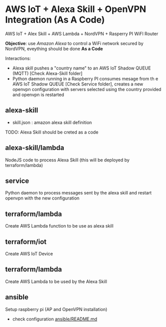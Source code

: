 # AWS IoT + Alexa Skill + OpenVPN Integration (As A Code)

AWS IoT + Alex Skill + AWS Lambda + NordVPN + Rasperry PI WiFI Router

**Objective**: use *Amazon Alexa* to control a WiFi network secured by NordVPN, eveything should be done **As a Code**


Interactions:

* Alexa skill pushes a "country name" to an AWS IoT Shadow QUEUE (MQTT) [Check Alexa-Skill folder]
* Python daemon running in a Raspberry PI consumes mesage from th e AWS IoT Shadow QUEUE [Check Service folder], creates a new openvpn configuration with servers selected using the country provided and openvpn is restarted


## alexa-skill

* skill.json : amazon alexa skill definition

TODO: Alexa Skill should be creted as a code

## alexa-skill/lambda

NodeJS code to process Alexa Skill (this will be deployed by terraform/lambda)

## service

Python daemon to process messages sent by the alexa skill and restart openvpn with the new configuration

## terraform/lambda

Create AWS Lambda function to be use as alexa skill

## terraform/iot

Create AWS IoT Device

## terraform/lambda

Create AWS Lambda to be used by the Alexa Skill

## ansible

Setup raspberry pi (AP and OpenVPN installation)

* check configuration [ansible/README.md](ansible/README.md)
